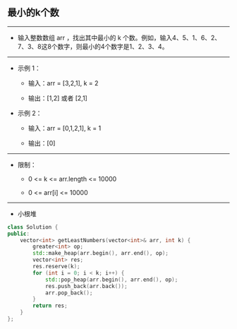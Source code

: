 ## 最小的k个数

--------------------

- 输入整数数组 arr ，找出其中最小的 k 个数。例如，输入4、5、1、6、2、7、3、8这8个数字，则最小的4个数字是1、2、3、4。

--------------------

- 示例 1：

    - 输入：arr = [3,2,1], k = 2

    - 输出：[1,2] 或者 [2,1]

- 示例 2：

    - 输入：arr = [0,1,2,1], k = 1
    
    - 输出：[0]

--------------------

- 限制：

    - 0 <= k <= arr.length <= 10000
    
    - 0 <= arr[i] <= 10000

--------------------

- 小根堆

```cpp
class Solution {
public:
    vector<int> getLeastNumbers(vector<int>& arr, int k) {
        greater<int> op;
        std::make_heap(arr.begin(), arr.end(), op);
        vector<int> res;
        res.reserve(k);
        for (int i = 0; i < k; i++) {
            std::pop_heap(arr.begin(), arr.end(), op);
            res.push_back(arr.back());
            arr.pop_back();
        }
        return res;
    }
};
```